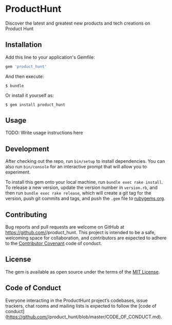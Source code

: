 # ProductHunt

Discover the latest and greatest new products and tech creations on Product Hunt

## Installation

Add this line to your application's Gemfile:

```ruby
gem 'product_hunt'
```

And then execute:

    $ bundle

Or install it yourself as:

    $ gem install product_hunt

## Usage

TODO: Write usage instructions here

## Development

After checking out the repo, run `bin/setup` to install dependencies. You can also run `bin/console` for an interactive prompt that will allow you to experiment.

To install this gem onto your local machine, run `bundle exec rake install`. To release a new version, update the version number in `version.rb`, and then run `bundle exec rake release`, which will create a git tag for the version, push git commits and tags, and push the `.gem` file to [rubygems.org](https://rubygems.org).

## Contributing

Bug reports and pull requests are welcome on GitHub at https://github.com/<github username>/product_hunt. This project is intended to be a safe, welcoming space for collaboration, and contributors are expected to adhere to the [Contributor Covenant](http://contributor-covenant.org) code of conduct.

## License

The gem is available as open source under the terms of the [MIT License](https://opensource.org/licenses/MIT).

## Code of Conduct

Everyone interacting in the ProductHunt project’s codebases, issue trackers, chat rooms and mailing lists is expected to follow the [code of conduct](https://github.com/<github username>/product_hunt/blob/master/CODE_OF_CONDUCT.md).

